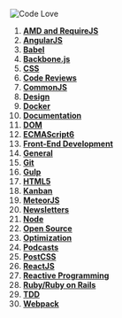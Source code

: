 ![Code Love](http://i.imgur.com/RS2KWU7.png)

1. **[AMD and RequireJS](https://github.com/yzhiJun/dev-log/blob/master/source/amd-requirejs.md)**
2. **[AngularJS](https://github.com/yzhiJun/dev-log/blob/master/source/angularjs.md)**
3. **[Babel](https://github.com/yzhiJun/dev-log/blob/master/source/babel.md)**
4. **[Backbone.js](https://github.com/yzhiJun/dev-log/blob/master/source/backbone.md)**
5. **[CSS](https://github.com/yzhiJun/dev-log/blob/master/source/css.md)**
6. **[Code Reviews](https://github.com/yzhiJun/dev-log/blob/master/source/code-reviews.md)**
7. **[CommonJS](https://github.com/yzhiJun/dev-log/blob/master/source/commonjs.md)**
8. **[Design](https://github.com/yzhiJun/dev-log/blob/master/source/design.md)**
9. **[Docker](https://github.com/yzhiJun/dev-log/blob/master/source/docker.md)**
10. **[Documentation](https://github.com/yzhiJun/dev-log/blob/master/source/documentation.md)**
11. **[DOM](https://github.com/yzhiJun/dev-log/blob/master/source/dom.md)**
12. **[ECMAScript6](https://github.com/yzhiJun/dev-log/blob/master/source/ecmascript6.md)**
13. **[Front-End Development](https://github.com/yzhiJun/dev-log/blob/master/source/front-end.md)**
14. **[General](https://github.com/yzhiJun/dev-log/blob/master/source/general.md)**
15. **[Git](https://github.com/yzhiJun/dev-log/blob/master/source/git.md)**
16. **[Gulp](https://github.com/yzhiJun/dev-log/blob/master/source/gulp.md)**
17. **[HTML5](https://github.com/yzhiJun/dev-log/blob/master/source/html5.md)**
18. **[Kanban](https://github.com/yzhiJun/dev-log/blob/master/source/kanban.md)**
19. **[MeteorJS](https://github.com/yzhiJun/dev-log/blob/master/source/meteor.md)**
20. **[Newsletters](https://github.com/yzhiJun/dev-log/blob/master/source/newsletters.md)**
21. **[Node](https://github.com/yzhiJun/dev-log/blob/master/source/nodejs.md)**
22. **[Open Source](https://github.com/yzhiJun/dev-log/blob/master/source/open-source.md)**
23. **[Optimization](https://github.com/yzhiJun/dev-log/blob/master/source/optimization.md)**
24. **[Podcasts](https://github.com/yzhiJun/dev-log/blob/master/source/podcasts.md)**
25. **[PostCSS](https://github.com/yzhiJun/dev-log/blob/master/source/postcss.md)**
26. **[ReactJS](https://github.com/yzhiJun/dev-log/blob/master/source/reactjs.md)**
27. **[Reactive Programming](https://github.com/yzhiJun/dev-log/blob/master/source/reactive.md)**
28. **[Ruby/Ruby on Rails](https://github.com/yzhiJun/dev-log/blob/master/source/ruby.md)**
29. **[TDD](https://github.com/yzhiJun/dev-log/blob/master/source/tdd.md)**
30. **[Webpack](https://github.com/yzhiJun/dev-log/blob/master/source/webpack.md)**